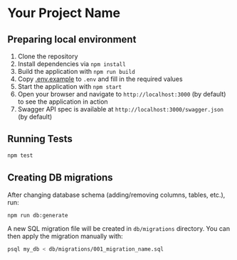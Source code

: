 # Your Project Name

## Preparing local environment

1. Clone the repository
2. Install dependencies via `npm install`
3. Build the application with `npm run build`
4. Copy [.env.example](.env.example) to `.env` and fill in the required values
5. Start the application with `npm start`
6. Open your browser and navigate to `http://localhost:3000` (by default) to see the application in action
7. Swagger API spec is available at `http://localhost:3000/swagger.json` (by default)

## Running Tests

```bash
npm test
```

## Creating DB migrations

After changing database schema (adding/removing columns, tables, etc.), run:

```bash
npm run db:generate
```

A new SQL migration file will be created in `db/migrations` directory. You can then apply the migration manually with:

```bash
psql my_db < db/migrations/001_migration_name.sql
```
